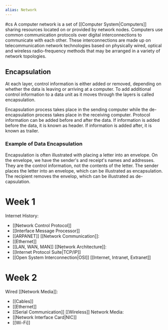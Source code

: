 ```yaml
---
alias: Network
---
```

#cs
A computer network is a set of [[Computer System|Computers]] sharing resources located on or provided by network nodes. Computers use common communication protocols over digital interconnections to communicate with each other. These interconnections are made up on telecommunication network technologies based on physically wired, optical and wireless radio-frequency methods that may be arranged in a variety of network topologies.

## Encapsulation
At each layer, control information is either added or removed, depending on whether the data is leaving or arriving at a computer. To add additional control information to a data unit as it moves through the layers is called encapsulation. 

Encapsulation process takes place in the sending computer while the de-encapsulation process takes place in the receiving computer. Protocol information can be added before and after the data. If information is added before the data, it is known as header. If information is added after, it is known as trailer.

### Example of Data Encapsulation
Encapsulation is often illustrated with placing a letter into an envelope. On the envelope, we have the sender's and receipt's names and addresses. They are the control information, not the contents of the letter. The sender places the letter into an envelope, which can be illustrated as encapsulation. The recipient removes the envelop, which can be illustrated as de-capsulation.

# Week 1
Internet History:
- [[Network Control Protocol]]
- [[Interface Message Processor]]
- [[ARPANET]]
[[Network Communication]]:
- [[Ethernet]]
- [[LAN, WAN, MAN]]
[[Network Architecture]]:
- [[Internet Protocol Suite|TCP/IP]]
- [[Open System Interconnection|OSI]]
[[Internet, Intranet, Extranet]]

# Week 2
Wired [[Network Media]]:
- [[Cables]]
- [[Ethernet]]
- [[Serial Communication]]
[[Wireless]] Network Media:
- [[Network Interface Card|NIC]]
- [[Wi-Fi]]

